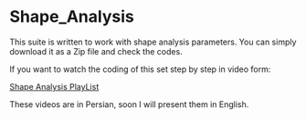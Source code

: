 # Shape_Analysis
This suite is written to work with shape analysis parameters. You can simply download it as a Zip file and check the codes.

If you want to watch the coding of this set step by step in video form:

[Shape Analysis PlayList](https://www.youtube.com/watch?v=MHBxFC4q0GU&list=PLhiMtjT3auc9PZC6tQ1bi6AbNfMzcEwHZ&index=1&t=679s)

These videos are in Persian, soon I will present them in English.
